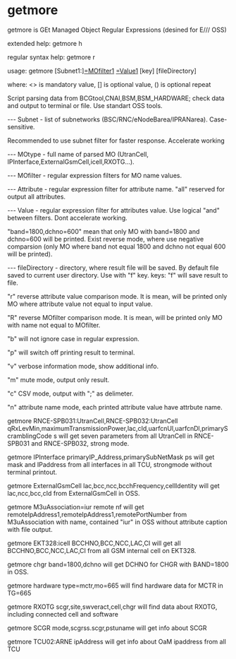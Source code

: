 # getmore
getmore is GEt Managed Object Regular Expressions (desined for E/// OSS)

extended help: getmore h 

regular syntax help: getmore r 

usage: getmore [Subnet1:]<MOtype1>[=MOfilter1](,...) <Attribute1>[=Value1](,...) [key] [fileDirectory]
      
where: <> is mandatory value, [] is optional value, () is optional repeat
      
Script parsing data from BCGtool,CNAI,BSM,BSM_HARDWARE; check data and output to terminal or file. Use standart OSS tools. 
      
--- Subnet - list of subnetworks (BSC/RNC/eNodeBarea/IPRANarea). Case-sensitive.
      
Recommended to use subnet filter for faster response. Accelerate working
      
--- MOtype - full name of parsed MO (UtranCell, IPInterface,ExternalGsmCell,icell,RXOTG...).
      
--- MOfilter - regular expression filters for MO name values. 
      
--- Attribute - regular expression filter for attribute name. "all" reserved for output all attributes.
      
--- Value - regular expression filter for attributes value. Use logical "and" between filters. Dont accelerate working.
      
"band=1800,dchno=600" mean that only MO with band=1800 and dchno=600 will be printed. Exist reverse mode, where use negative comparsion (only MO where band not equal 1800 and dchno not equal 600 will be printed).
      
--- fileDirectory - directory, where result file will be saved. By default file saved to current user directory. Use with "f" key.
keys: "f" will save result to file.
      
"r" reverse attribute value comparison mode. It is mean, will be printed only MO where attribute value not equal to input value.
      
"R" reverse MOfilter comparison mode. It is mean, will be printed only MO with name not equal to MOfilter.
      
"b" will not ignore case in regular expression.
      
"p" will switch off printing result to terminal.
      
"v" verbose information mode, show additional info.

"m" mute mode, output only result.  
      
"c" CSV mode, output with ";" as delimeter.  
      
"n" attribute name mode, each printed attribute value have attrbute name.
      
  getmore RNCE-SPB031:UtranCell,RNCE-SPB032:UtranCell qRxLevMin,maximumTransmissionPower,lac,cId,uarfcnUl,uarfcnDl,primaryScramblingCode s
will get seven parameters from all UtranCell in RNCE-SPB031 and RNCE-SPB032, strong mode.

  getmore IPInterface primaryIP_Address,primarySubNetMask ps
will get mask and IPaddress from all interfaces in all TCU, strongmode without terminal printout.

  getmore ExternalGsmCell lac,bcc,ncc,bcchFrequency,cellIdentity 
will get lac,ncc,bcc,cId from ExternalGsmCell in OSS.
      
  getmore M3uAssociation=iur remote nf
will get remoteIpAddress1,remoteIpAddress1,remotePortNumber from M3uAssociation with name, contained "iur" in OSS without attribute caption with file output.

  getmore EKT328:icell BCCHNO,BCC,NCC,LAC,CI
will get all BCCHNO,BCC,NCC,LAC,CI from all GSM internal cell on EKT328.
      
  getmore chgr band=1800,dchno
will get DCHNO for CHGR with BAND=1800 in OSS.
      
  getmore hardware type=mctr,mo=665
will find hardware data for MCTR in TG=665
      
  getmore RXOTG scgr,site,swveract,cell,chgr
will find data about RXOTG, including connected cell and software
      
  getmore SCGR mode,scgrss.scgr,pstuname
will get info about SCGR
      
  getmore TCU02:ARNE ipAddress
will get info about OaM ipaddress from all TCU
